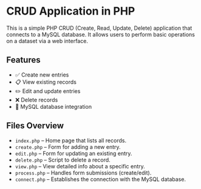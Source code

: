 # CRUD Application in PHP

This is a simple PHP CRUD (Create, Read, Update, Delete) application that connects to a MySQL database. It allows users to perform basic operations on a dataset via a web interface.

## Features

- ✅ Create new entries
- 📋 View existing records
- ✏️ Edit and update entries
- ❌ Delete records
- 💾 MySQL database integration

## Files Overview

- `index.php` – Home page that lists all records.
- `create.php` – Form for adding a new entry.
- `edit.php` – Form for updating an existing entry.
- `delete.php` – Script to delete a record.
- `view.php` – View detailed info about a specific entry.
- `process.php` – Handles form submissions (create/edit).
- `connect.php` – Establishes the connection with the MySQL database.
